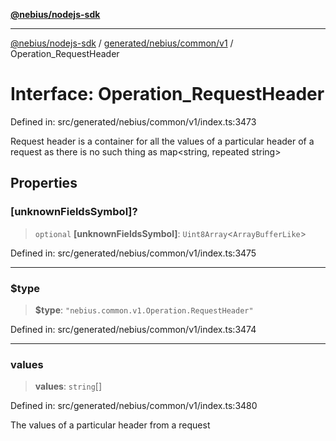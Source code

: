 [**@nebius/nodejs-sdk**](../../../../../README.md)

---

[@nebius/nodejs-sdk](../../../../../README.md) / [generated/nebius/common/v1](../README.md) / Operation_RequestHeader

# Interface: Operation_RequestHeader

Defined in: src/generated/nebius/common/v1/index.ts:3473

Request header is a container for all the values of a particular header of a request
as there is no such thing as map<string, repeated string>

## Properties

### \[unknownFieldsSymbol\]?

> `optional` **\[unknownFieldsSymbol\]**: `Uint8Array`\<`ArrayBufferLike`\>

Defined in: src/generated/nebius/common/v1/index.ts:3475

---

### $type

> **$type**: `"nebius.common.v1.Operation.RequestHeader"`

Defined in: src/generated/nebius/common/v1/index.ts:3474

---

### values

> **values**: `string`[]

Defined in: src/generated/nebius/common/v1/index.ts:3480

The values of a particular header from a request
